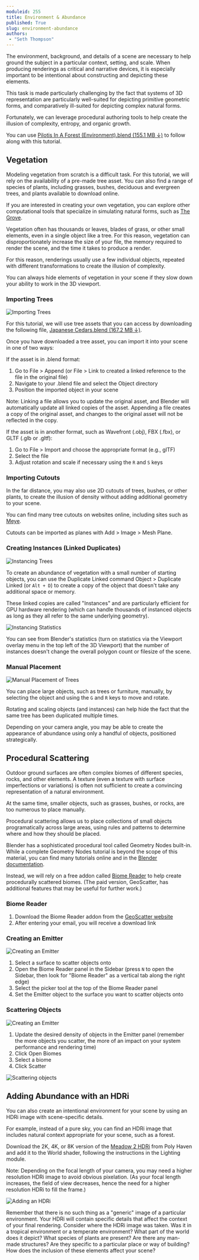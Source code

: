 ```yaml
---
moduleid: 255
title: Environment & Abundance
published: True
slug: environment-abundance
authors:
 - "Seth Thompson"
---
```

The environment, background, and details of a scene are necessary to help ground the subject in a particular context, setting, and scale. When producing renderings as critical and narrative devices, it is especially important to be intentional about constructing and depicting these elements.

This task is made particularly challenging by the fact that systems of 3D representation are particularly well-suited for depicting primitive geometric forms, and comparatively ill-suited for depicting complex natural forms.

Fortunately, we can leverage procedural authoring tools to help create the illusion of complexity, entropy, and organic growth.

You can use [Pilotis In A Forest (Environment).blend (155.1 MB ↓)](https://drive.google.com/file/d/1aOMBpknu-mUQKgjpcu4n46PONC8VfRW6/view?usp=sharing) to follow along with this tutorial.

## Vegetation

Modeling vegetation from scratch is a difficult task. For this tutorial, we will rely on the availability of a pre-made tree asset. You can also find a range of species of plants, including grasses, bushes, deciduous and evergreen trees, and plants available to download online.

If you are interested in creating your own vegetation, you can explore other computational tools that specialize in simulating natural forms, such as [The Grove](https://www.thegrove3d.com/).

Vegetation often has thousands or leaves, blades of grass, or other small elements, even in a single object like a tree. For this reason, vegetation can disproportionately increase the size of your file, the memory required to render the scene, and the time it takes to produce a render.

For this reason, renderings usually use a few individual objects, repeated with different transformations to create the illusion of complexity.

You can always hide elements of vegetation in your scene if they slow down your ability to work in the 3D viewport.

### Importing Trees

![Importing Trees](images/5-environment/01-import.png)

For this tutorial, we will use tree assets that you can access by downloading the following file, [Japanese Cedars.blend (167.2 MB ↓)](https://drive.google.com/file/d/1XKRvCt8catWvgcKXcanziq5yZT0a3F6K/view?usp=sharing).

Once you have downloaded a tree asset, you can import it into your scene in one of two ways:

If the asset is in .blend format:

1. Go to File > Append (or File > Link to created a linked reference to the file in the original file)
1. Navigate to your .blend file and select the Object directory
1. Position the imported object in your scene

Note: Linking a file allows you to update the original asset, and Blender will automatically update all linked copies of the asset. Appending a file creates a copy of the original asset, and changes to the original asset will not be reflected in the copy.

If the asset is in another format, such as Wavefront (.obj), FBX (.fbx), or GLTF (.glb or .gltf):

1. Go to File > Import and choose the appropriate format (e.g., glTF)
1. Select the file
2. Adjust rotation and scale if necessary using the `R` and `S` keys

### Importing Cutouts

In the far distance, you may also use 2D cutouts of trees, bushes, or other plants, to create the illusion of density without adding additional geometry to your scene.

You can find many tree cutouts on websites online, including sites such as [Meye](https://meye.dk/).

Cutouts can be imported as planes with Add > Image > Mesh Plane.

### Creating Instances (Linked Duplicates)

![Instancing Trees](images/5-environment/02-duplicate-linked.png)

To create an abundance of vegetation with a small number of starting objects, you can use the Duplicate Linked command Object > Duplicate Linked (or `Alt + D`) to create a copy of the object that doesn't take any additional space or memory.

These linked copies are called "Instances" and are particularly efficient for GPU hardware rendering (which can handle thousands of instanced objects as long as they all refer to the same underlying geometry).

![Instancing Statistics](images/5-environment/03-duplicate-stats.png)

You can see from Blender's statistics (turn on statistics via the Viewport overlay menu in the top left of the 3D Viewport) that the number of instances doesn't change the overall polygon count or filesize of the scene.

### Manual Placement

![Manual Placement of Trees](images/5-environment/04-tree-instances.png)

You can place large objects, such as trees or furniture, manually, by selecting the object and using the `G` and `R` keys to move and rotate.

Rotating and scaling objects (and instances) can help hide the fact that the same tree has been duplicated multiple times.

Depending on your camera angle, you may be able to create the appearance of abundance using only a handful of objects, positioned strategically.

## Procedural Scattering

Outdoor ground surfaces are often complex biomes of different species, rocks, and other elements. A texture (even a texture with surface imperfections or variations) is often not sufficient to create a convincing representation of a natural environment.

At the same time, smaller objects, such as grasses, bushes, or rocks, are too numerous to place manually.

Procedural scattering allows us to place collections of small objects programatically across large areas, using rules and patterns to determine where and how they should be placed.

Blender has a sophisticated procedural tool called Geometry Nodes built-in. While a complete Geometry Nodes tutorial is beyond the scope of this material, you can find many tutorials online and in the [Blender documentation](https://docs.blender.org/manual/en/latest/modeling/geometry_nodes/index.html).

Instead, we will rely on a free addon called [Biome Reader](https://www.geoscatter.com/download.html) to help create procedurally scattered biomes. (The paid version, GeoScatter, has additional features that may be useful for further work.)

### Biome Reader

1. Download the Biome Reader addon from the [GeoScatter website](https://www.geoscatter.com/download.html)
1. After entering your email, you will receive a download link

### Creating an Emitter

![Creating an Emitter](images/5-environment/05-emitter.png)

1. Select a surface to scatter objects onto
1. Open the Biome Reader panel in the Sidebar (press `N` to open the Sidebar, then look for "Biome Reader" as a vertical tab along the right edge)
1. Select the picker tool at the top of the Biome Reader panel
1. Set the Emitter object to the surface you want to scatter objects onto

### Scattering Objects

![Creating an Emitter](images/5-environment/06-emitter-2.png)

1. Update the desired density of objects in the Emitter panel (remember the more objects you scatter, the more of an impact on your system performance and rendering time)
1. Click Open Biomes
1. Select a biome
1. Click Scatter

![Scattering objects](images/5-environment/07-scatter.png)

## Adding Abundance with an HDRi

You can also create an intentional environment for your scene by using an HDRi image with scene-specific details.

For example, instead of a pure sky, you can find an HDRi image that includes natural context appropriate for your scene, such as a forest.

Download the 2K, 4K, or 8K version of the [Meadow 2 HDRi](https://polyhaven.com/a/meadow_2) from Poly Haven and add it to the World shader, following the instructions in the Lighting module.

Note: Depending on the focal length of your camera, you may need a higher resolution HDRi image to avoid obvious pixelation. (As your focal length increases, the field of view decreases, hence the need for a higher resolution HDRi to fill the frame.)

![Adding an HDRi](images/5-environment/08-hdri.png)

Remember that there is no such thing as a "generic" image of a particular environment. Your HDRi will contain specific details that affect the context of your final rendering. Consider where the HDRi image was taken. Was it in a tropical environment or a temperate environment? What part of the world does it depict? What species of plants are present? Are there any man-made structures? Are they specific to a particular place or way of building? How does the inclusion of these elements affect your scene?

